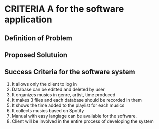 # CRITERIA A for the software application #

## Definition of Problem ##

## Proposed Solutuion ##

## Success Criteria for the software system ##
1. It allows only the client to log in
1. Database can be editted and deleted by user 
1. It organizes musics in genre, artist, time produced
1. It makes 3 files and each database should be recorded in them
1. It shows the time added to the playlist for each musics
1. It collects musics based on Spotify
1. Manual with easy langiage can be available for the software.
1. Client will be involved in the entire process of developing the system

